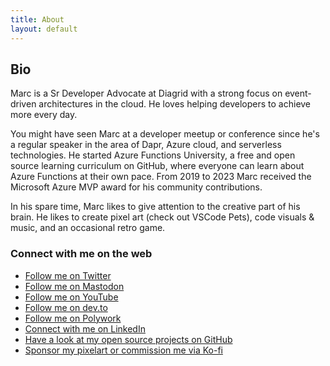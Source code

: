 ```yaml
---
title: About
layout: default
---
```


## Bio

Marc is a Sr Developer Advocate at Diagrid with a strong focus on event-driven architectures in the cloud. He loves helping developers to achieve more every day.

You might have seen Marc at a developer meetup or conference since he's a regular speaker in the area of Dapr, Azure cloud, and serverless technologies. He started Azure Functions University, a free and open source learning curriculum on GitHub, where everyone can learn about Azure Functions at their own pace. From 2019 to 2023 Marc received the Microsoft Azure MVP award for his community contributions.

In his spare time, Marc likes to give attention to the creative part of his brain. He likes to create pixel art (check out VSCode Pets), code visuals & music, and an occasional retro game.

### Connect with me on the web

- [Follow me on Twitter](https://twitter.com/marcduiker)
- [Follow me on Mastodon](https://mstdn.social/@marcduiker)
- [Follow me on YouTube](https://www.youtube.com/@marcduiker)
- [Follow me on dev.to](https://dev.to/marcduiker)
- [Follow me on Polywork](https://www.polywork.com/marcduiker)
- [Connect with me on LinkedIn](https://www.linkedin.com/in/marcduiker/)
- [Have a look at my open source projects on GitHub](https://www.github.com/marcduiker)
- [Sponsor my pixelart or commission me via Ko-fi](https://ko-fi.com/marcduiker)
